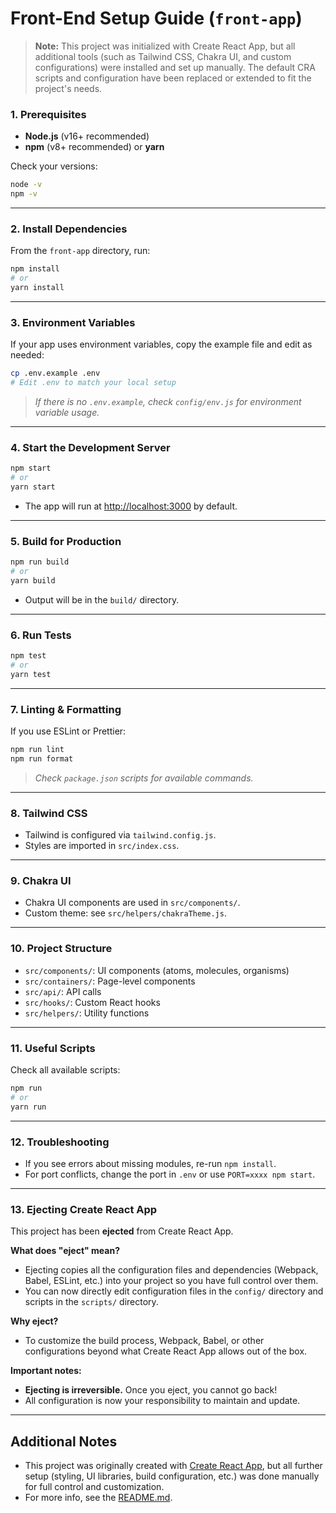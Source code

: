 # Front-End Setup Guide (`front-app`)

> **Note:** This project was initialized with Create React App, but all additional tools (such as Tailwind CSS, Chakra UI, and custom configurations) were installed and set up manually. The default CRA scripts and configuration have been replaced or extended to fit the project's needs.

### 1. Prerequisites

- **Node.js** (v16+ recommended)
- **npm** (v8+ recommended) or **yarn**

Check your versions:

```sh
node -v
npm -v
```

---

### 2. Install Dependencies

From the `front-app` directory, run:

```sh
npm install
# or
yarn install
```

---

### 3. Environment Variables

If your app uses environment variables, copy the example file and edit as needed:

```sh
cp .env.example .env
# Edit .env to match your local setup
```

> _If there is no `.env.example`, check `config/env.js` for environment variable usage._

---

### 4. Start the Development Server

```sh
npm start
# or
yarn start
```

- The app will run at [http://localhost:3000](http://localhost:3000) by default.

---

### 5. Build for Production

```sh
npm run build
# or
yarn build
```

- Output will be in the `build/` directory.

---

### 6. Run Tests

```sh
npm test
# or
yarn test
```

---

### 7. Linting & Formatting

If you use ESLint or Prettier:

```sh
npm run lint
npm run format
```

> _Check `package.json` scripts for available commands._

---

### 8. Tailwind CSS

- Tailwind is configured via `tailwind.config.js`.
- Styles are imported in `src/index.css`.

---

### 9. Chakra UI

- Chakra UI components are used in `src/components/`.
- Custom theme: see `src/helpers/chakraTheme.js`.

---

### 10. Project Structure

- `src/components/`: UI components (atoms, molecules, organisms)
- `src/containers/`: Page-level components
- `src/api/`: API calls
- `src/hooks/`: Custom React hooks
- `src/helpers/`: Utility functions

---

### 11. Useful Scripts

Check all available scripts:

```sh
npm run
# or
yarn run
```

---

### 12. Troubleshooting

- If you see errors about missing modules, re-run `npm install`.
- For port conflicts, change the port in `.env` or use `PORT=xxxx npm start`.

---

### 13. Ejecting Create React App

This project has been **ejected** from Create React App.

**What does "eject" mean?**

- Ejecting copies all the configuration files and dependencies (Webpack, Babel, ESLint, etc.) into your project so you have full control over them.
- You can now directly edit configuration files in the `config/` directory and scripts in the `scripts/` directory.

**Why eject?**

- To customize the build process, Webpack, Babel, or other configurations beyond what Create React App allows out of the box.

**Important notes:**

- **Ejecting is irreversible.** Once you eject, you cannot go back!
- All configuration is now your responsibility to maintain and update.

---

## Additional Notes

- This project was originally created with [Create React App](https://create-react-app.dev/), but all further setup (styling, UI libraries, build configuration, etc.) was done manually for full control and customization.
- For more info, see the [README.md](./README.md).
